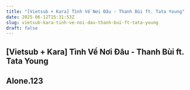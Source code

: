 ```yaml
---
title: "[Vietsub + Kara] Tình Về Nơi Đâu - Thanh Bùi ft. Tata Young"
date: 2025-06-12T15:31:53Z
slug: vietsub-kara-tinh-ve-noi-dau-thanh-bui-ft-tata-young
draft: false
---
```


## [Vietsub + Kara] Tình Về Nơi Đâu - Thanh Bùi ft. Tata Young

## Alone.123

